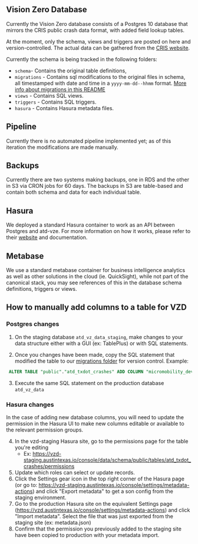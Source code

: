 ## Vision Zero Database

Currently the Vision Zero database consists of a Postgres 10 database that mirrors the CRIS public crash data format, with added field lookup tables.

At the moment, only the schema, views and triggers are posted on here and version-controlled. The actual data can be gathered from the [CRIS website]([https://cris.dot.state.tx.us](https://cris.dot.state.tx.us/)). 

Currently the schema is being tracked in the following folders:

- `schema`- Contains the original table definitions, 
- `migrations` - Contains sql modifications to the original files in schema, all timestamped with date and time in a `yyyy-mm-dd--hhmm` format. [More info about migrations in this README](./migrations/README.md)
- `views` - Contains SQL views.
- `triggers` - Contains SQL triggers.
- `hasura` - Contains Hasura metadata files.

## Pipeline

Currently there is no automated pipeline implemented yet; as of this iteration the modifications are made manually.

## Backups

Currently there are two systems making backups, one in RDS and the other in S3 via CRON jobs for 60 days. The backups in S3 are table-based and contain both schema and data for each individual table. 

## Hasura
We deployed a standard Hasura container to work as an API  between Postgres and atd-vze. For more information on how it works, please refer to their [website](https://hasura.io) and documentation. 

## Metabase
We use a standard metabase container for business intelligence analytics as well as other solutions in the cloud (ie. QuickSight), while not part of the canonical stack, you may see references of this in the database schema definitions, triggers or views.


## How to manually add columns to a table for VZD

### Postgres changes

1. On the staging database `atd_vz_data_staging`, make changes to your data structure either with a GUI (ex: TablePlus) or with SQL statements. 

2. Once you changes have been made, copy the SQL statement that modified the table to our [migrations folder](/migrations) for version control. Example: 
 ```sql
  ALTER TABLE "public"."atd_txdot_crashes" ADD COLUMN "micromobility_device_flag" varchar(1) NOT NULL DEFAULT 'N';
  ```
3. Execute the same SQL statement on the production database `atd_vz_data`

### Hasura changes

In the case of adding new database columns, you will need to update the permission in the Hasura UI to make new columns editable or available to the relevant permission groups.

4. In the vzd-staging Hasura site, go to the permissions page for the table you're editing
   - Ex: https://vzd-staging.austintexas.io/console/data/schema/public/tables/atd_txdot_crashes/permissions
5. Update which roles can select or update records.
6. Click the Settings gear icon in the top right corner of the Hasura page (or go to: https://vzd-staging.austintexas.io/console/settings/metadata-actions) and click "Export metadata" to get a son config from the staging environment.
7. Go to the production Hasura site on the equivalent Settings page (https://vzd.austintexas.io/console/settings/metadata-actions) and click "Import metadata". Select the file that was just exported from the staging site (ex: metadata.json)
8. Confirm that the permission you previously added to the staging site have been copied to production with your metadata import.
